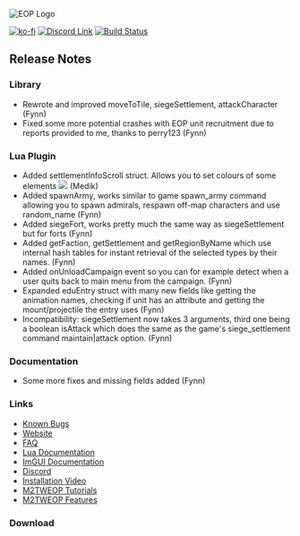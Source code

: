 ![EOP Logo](https://i.imgur.com/jqzoYoQ.png)

[![ko-fi](https://ko-fi.com/img/githubbutton_sm.svg)](https://ko-fi.com/D1D4DZTHG)
[![Discord Link](https://img.shields.io/discord/713369537948549191?color=red&label=Discord&style=for-the-badge)](https://discord.gg/Epqjm8u2WK)
[![Build Status](https://img.shields.io/github/v/release/youneuoy/M2TWEOP-library?label=Download&style=for-the-badge)](#download)

## **Release Notes**

<!-- ### **Launcher** -->

### **Library**
- Rewrote and improved moveToTile, siegeSettlement, attackCharacter (Fynn)
- Fixed some more potential crashes with EOP unit recruitment due to reports provided to me, thanks to perry123 (Fynn)

### **Lua Plugin**
- Added settlementInfoScroll struct. Allows you to set colours of some elements ![](https://github.com/youneuoy/M2TWEOP-library/assets/22448079/6fd79330-6c82-4498-9962-3fd3612a6da2) (Medik)
- Added spawnArmy, works similar to game spawn_army command allowing you to spawn admirals, respawn off-map characters and use random_name (Fynn)
- Added siegeFort, works pretty much the same way as siegeSettlement but for forts (Fynn)
- Added getFaction, getSettlement and getRegionByName which use internal hash tables for instant retrieval of the selected types by their names. (Fynn)
- Added onUnloadCampaign event so you can for example detect when a user quits back to main menu from the campaign. (Fynn)
- Expanded eduEntry struct with many new fields like getting the animation names, checking if unit has an attribute and getting the mount/projectile the entry uses (Fynn)
- Incompatibility: siegeSettlement now takes 3 arguments, third one being a boolean isAttack which does the same as the game's siege_settlement command maintain|attack option. (Fynn)

<!--### **ImGUI** -->

### **Documentation**
- Some more fixes and missing fields added (Fynn)

### **Links**
- [Known Bugs](https://github.com/youneuoy/M2TWEOP-library/issues/71)
- [Website](https://youneuoy.github.io/M2TWEOP-library/)
- [FAQ](https://youneuoy.github.io/M2TWEOP-library/faq.html)
- [Lua Documentation](https://youneuoy.github.io/M2TWEOP-library/_static/LuaLib/index.html)
- [ImGUI Documentation](https://youneuoy.github.io/M2TWEOP-library/_static/LuaLib/extra/readme_imgui.md.html)
- [Discord](https://discord.gg/Epqjm8u2WK)
- [Installation Video](https://youtu.be/caOiB0NaGGI?t=67)
- [M2TWEOP Tutorials](https://www.youtube.com/playlist?list=PLi6V3nVH22N7ZfjfOuivGKHnNRAlBaTQd)
- [M2TWEOP Features](https://www.youtube.com/playlist?list=PLi6V3nVH22N6R7IGupVDwfyiPm6-d6rlU)

### **Download**

<a id="download"></a>

